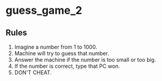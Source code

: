 # guess_game_2

## Rules
1. Imagine a number from 1 to 1000.
2. Machine will try to guess that number.
3. Answer the machine if the number is too small or too big.
4. If the number is correct, type that PC won.
5. DON'T CHEAT.
